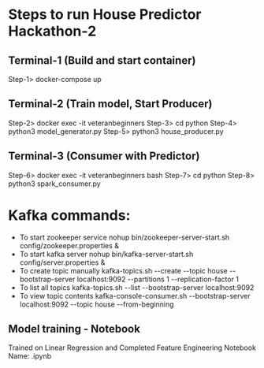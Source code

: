 # Steps to run House Predictor Hackathon-2
## Terminal-1 (Build and start container)
Step-1> docker-compose up
## Terminal-2 (Train model, Start Producer)
Step-2> docker exec -it veteranbeginners
Step-3> cd python
Step-4> python3 model_generator.py
Step-5> python3 house_producer.py
## Terminal-3 (Consumer with Predictor)
Step-6> docker exec -it veteranbeginners bash
Step-7> cd python
Step-8> python3 spark_consumer.py
# Kafka commands:
- To start zookeeper service
  nohup bin/zookeeper-server-start.sh config/zookeeper.properties &
- To start kafka server
  nohup bin/kafka-server-start.sh config/server.properties &
- To create topic manually
  kafka-topics.sh --create --topic house --bootstrap-server localhost:9092 --partitions 1 --replication-factor 1
- To list all topics
  kafka-topics.sh --list --bootstrap-server localhost:9092
- To view topic contents
  kafka-console-consumer.sh --bootstrap-server localhost:9092 --topic house --from-beginning
## Model training - Notebook
Trained on Linear Regression and Completed Feature Engineering
Notebook Name: .ipynb
 

